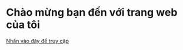 <h1>Chào mừng bạn đến với trang web của tôi</h1>
<a href="https://d4m-dev.github.io" target="_blank">Nhấn vào đây để truy cập</a>
